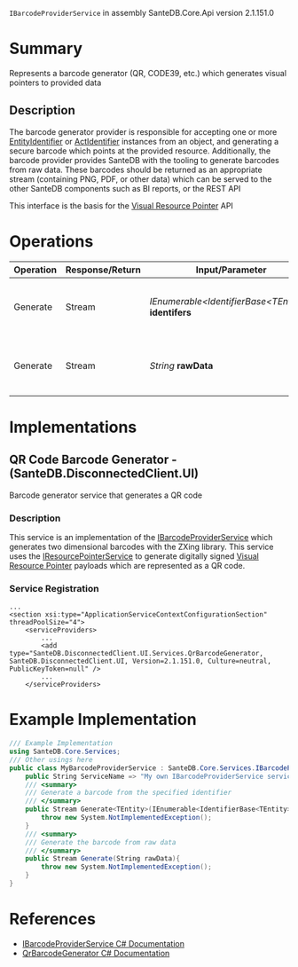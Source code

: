 `IBarcodeProviderService` in assembly SanteDB.Core.Api version 2.1.151.0

# Summary
Represents a barcode generator (QR, CODE39, etc.) which generates visual pointers to provided data

## Description
The barcode generator provider is responsible for accepting one or more [EntityIdentifier](http://santesuite.org/assets/doc/net/html/T_SanteDB_Core_Model_DataTypes_EntityIdentifier.htm) or 
            [ActIdentifier](http://santesuite.org/assets/doc/net/html/T_SanteDB_Core_Model_DataTypes_ActIdentifier.htm) instances from an object, and generating a secure barcode which points at the provided 
            resource. Additionally, the barcode provider provides SanteDB with the tooling to generate barcodes from raw data. 
            These barcodes should be returned as an appropriate stream (containing PNG, PDF, or other data) which can be served
            to the other SanteDB components such as BI reports, or the REST API

This interface is the basis for the [Visual Resource Pointer](https://help.santesuite.org/developers/service-apis/health-data-service-interface-hdsi/digitally-signed-visual-code-api) API

# Operations

|Operation|Response/Return|Input/Parameter|Description|
|-|-|-|-|
|Generate|Stream|*IEnumerable&lt;IdentifierBase&lt;TEntity>>* **identifers**|Generate a barcode from the specified identifier|
|Generate|Stream|*String* **rawData**|Generate the barcode from raw data|

# Implementations


## QR Code Barcode Generator - (SanteDB.DisconnectedClient.UI)
Barcode generator service that generates a QR code
### Description
This service is an implementation of the [IBarcodeProviderService](http://santesuite.org/assets/doc/net/html/T_SanteDB_Core_Services_IBarcodeProviderService.htm) which generates 
            two dimensional barcodes with the ZXing library. This service uses the [IResourcePointerService](http://santesuite.org/assets/doc/net/html/T_SanteDB_Core_Services_IResourcePointerService.htm)
            to generate digitally signed [Visual Resource Pointer](https://help.santesuite.org/developers/service-apis/health-data-service-interface-hdsi/digitally-signed-visual-code-api) 
            payloads which are represented as a QR code.

### Service Registration
```markup
...
<section xsi:type="ApplicationServiceContextConfigurationSection" threadPoolSize="4">
	<serviceProviders>
		...
		<add type="SanteDB.DisconnectedClient.UI.Services.QrBarcodeGenerator, SanteDB.DisconnectedClient.UI, Version=2.1.151.0, Culture=neutral, PublicKeyToken=null" />
		...
	</serviceProviders>
```
# Example Implementation
```csharp
/// Example Implementation
using SanteDB.Core.Services;
/// Other usings here
public class MyBarcodeProviderService : SanteDB.Core.Services.IBarcodeProviderService { 
	public String ServiceName => "My own IBarcodeProviderService service";
	/// <summary>
	/// Generate a barcode from the specified identifier
	/// </summary>
	public Stream Generate<TEntity>(IEnumerable<IdentifierBase<TEntity>> identifers){
		throw new System.NotImplementedException();
	}
	/// <summary>
	/// Generate the barcode from raw data
	/// </summary>
	public Stream Generate(String rawData){
		throw new System.NotImplementedException();
	}
}
```

# References

* [IBarcodeProviderService C# Documentation](http://santesuite.org/assets/doc/net/html/T_SanteDB_Core_Services_IBarcodeProviderService.htm)
* [QrBarcodeGenerator C# Documentation](http://santesuite.org/assets/doc/net/html/T_SanteDB_DisconnectedClient_UI_Services_QrBarcodeGenerator.htm)
